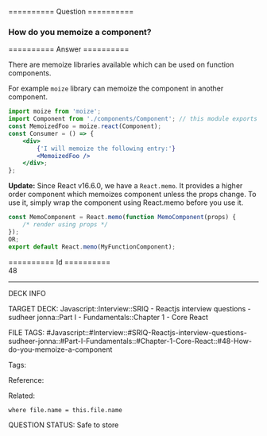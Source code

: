 ========== Question ==========  

### How do you memoize a component?  

========== Answer ==========  

There are memoize libraries available which can be used on function components.

For example `moize` library can memoize the component in another component.

```jsx
import moize from 'moize';
import Component from './components/Component'; // this module exports a non-memoized component
const MemoizedFoo = moize.react(Component);
const Consumer = () => {
    <div>
        {'I will memoize the following entry:'}
        <MemoizedFoo />
    </div>;
};
```

**Update:** Since React v16.6.0, we have a `React.memo`. It provides a higher
order component which memoizes component unless the props change. To use it,
simply wrap the component using React.memo before you use it.

```js
const MemoComponent = React.memo(function MemoComponent(props) {
    /* render using props */
});
OR;
export default React.memo(MyFunctionComponent);
```

========== Id ==========  
48

---

DECK INFO

TARGET DECK: Javascript::Interview::SRIQ - Reactjs interview questions - sudheer jonna::Part I - Fundamentals::Chapter 1 - Core React

FILE TAGS: #Javascript::#Interview::#SRIQ-Reactjs-interview-questions-sudheer-jonna::#Part-I-Fundamentals::#Chapter-1-Core-React::#48-How-do-you-memoize-a-component

Tags:

Reference:

Related:

```dataview
where file.name = this.file.name
```
QUESTION STATUS: Safe to store
